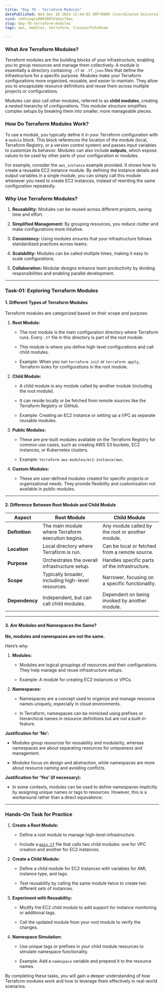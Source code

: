 ```yaml
---
title: "Day 70 - Terraform Modules"
datePublished: Wed Dec 18 2024 12:44:01 GMT+0000 (Coordinated Universal Time)
cuid: cm4tvwgsy000308l81moi74ws
slug: day-70-terraform-modules
tags: aws, modules, terraform, trainwithshubham

---
```


### **What Are Terraform Modules?**

Terraform modules are the building blocks of your infrastructure, enabling you to group resources and manage them collectively. A module is essentially a directory containing `.tf` or `.tf.json` files that define the infrastructure for a specific purpose. Modules make your Terraform configurations more organized, reusable, and easier to maintain. They allow you to encapsulate resource definitions and reuse them across multiple projects or configurations.

Modules can also call other modules, referred to as **child modules**, creating a nested hierarchy of configurations. This modular structure simplifies complex setups by breaking them into smaller, more manageable pieces.

### **How Do Terraform Modules Work?**

To use a module, you typically define it in your Terraform configuration with a `module` block. This block references the location of the module (local, Terraform Registry, or a version control system) and passes input variables to customize its behavior. Modules can also include **outputs**, which expose values to be used by other parts of your configuration or modules.

For example, consider the `aws_instance` example provided. It shows how to create a reusable EC2 instance module. By defining the instance details and output variables in a single module, you can simply call this module whenever you need to create EC2 instances, instead of rewriting the same configuration repeatedly.

### **Why Use Terraform Modules?**

1. **Reusability:** Modules can be reused across different projects, saving time and effort.
    
2. **Simplified Management:** By grouping resources, you reduce clutter and make configurations more intuitive.
    
3. **Consistency:** Using modules ensures that your infrastructure follows standardized practices across teams.
    
4. **Scalability:** Modules can be called multiple times, making it easy to scale configurations.
    
5. **Collaboration:** Modular designs enhance team productivity by dividing responsibilities and enabling parallel development.
    

---

### **Task-01: Exploring Terraform Modules**

#### **1\. Different Types of Terraform Modules**

Terraform modules are categorized based on their scope and purpose:

1. **Root Module:**
    
    * The root module is the main configuration directory where Terraform runs. Every `.tf` file in this directory is part of the root module.
        
    * This module is where you define high-level configurations and call child modules.
        
    * Example: When you run `terraform init` or `terraform apply`, Terraform looks for configurations in the root module.
        
2. **Child Module:**
    
    * A child module is any module called by another module (including the root module).
        
    * It can reside locally or be fetched from remote sources like the Terraform Registry or GitHub.
        
    * Example: Creating an EC2 instance or setting up a VPC as separate reusable modules.
        
3. **Public Modules:**
    
    * These are pre-built modules available on the Terraform Registry for common use cases, such as creating AWS S3 buckets, EC2 instances, or Kubernetes clusters.
        
    * Example: `terraform-aws-modules/ec2-instance/aws`.
        
4. **Custom Modules:**
    
    * These are user-defined modules created for specific projects or organizational needs. They provide flexibility and customization not available in public modules.
        

---

#### **2\. Difference Between Root Module and Child Module**

| **Aspect** | **Root Module** | **Child Module** |
| --- | --- | --- |
| **Definition** | The main module where Terraform execution begins. | Any module called by the root or another module. |
| **Location** | Local directory where Terraform is run. | Can be local or fetched from a remote source. |
| **Purpose** | Orchestrates the overall infrastructure setup. | Handles specific parts of the infrastructure. |
| **Scope** | Typically broader, including high-level resources. | Narrower, focusing on a specific functionality. |
| **Dependency** | Independent, but can call child modules. | Dependent on being invoked by another module. |

---

#### **3\. Are Modules and Namespaces the Same?**

**No, modules and namespaces are not the same.**

Here’s why:

1. **Modules:**
    
    * Modules are logical groupings of resources and their configurations. They help manage and reuse infrastructure setups.
        
    * Example: A module for creating EC2 instances or VPCs.
        
2. **Namespaces:**
    
    * Namespaces are a concept used to organize and manage resource names uniquely, especially in cloud environments.
        
    * In Terraform, namespaces can be mimicked using prefixes or hierarchical names in resource definitions but are not a built-in feature.
        

**Justification for ‘No’:**

* Modules group resources for reusability and modularity, whereas namespaces are about separating resources for uniqueness and management.
    
* Modules focus on design and abstraction, while namespaces are more about resource naming and avoiding conflicts.
    

**Justification for ‘Yes’ (if necessary):**

* In some contexts, modules can be used to define namespaces implicitly by assigning unique names or tags to resources. However, this is a workaround rather than a direct equivalence.
    

---

### **Hands-On Task for Practice**

1. **Create a Root Module:**
    
    * Define a root module to manage high-level infrastructure.
        
    * Include a [`main.tf`](http://main.tf) file that calls two child modules: one for VPC creation and another for EC2 instances.
        
2. **Create a Child Module:**
    
    * Define a child module for EC2 instances with variables for AMI, instance type, and tags.
        
    * Test reusability by calling the same module twice to create two different sets of instances.
        
3. **Experiment with Reusability:**
    
    * Modify the EC2 child module to add support for instance monitoring or additional tags.
        
    * Call the updated module from your root module to verify the changes.
        
4. **Namespace Simulation:**
    
    * Use unique tags or prefixes in your child module resources to simulate namespace functionality.
        
    * Example: Add a `namespace` variable and prepend it to the resource names.
        

By completing these tasks, you will gain a deeper understanding of how Terraform modules work and how to leverage them effectively in real-world scenarios.